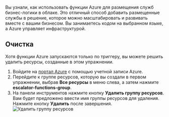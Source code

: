 Вы узнали, как использовать функции Azure для размещения служб бизнес-логики в облаке. Это отличный способ добавить размещенные службы в решение, которое можно масштабировать и развивать вместе с вашим бизнесом. Вы занимаетесь кодом на выбранном языке, а Azure управляет инфраструктурой.

## <a name="clean-up"></a>Очистка
Хотя функции Azure запускаются только по триггеру, вы можете решить удалить ресурсы, созданные в этом упражнении.

1. Войдите на [портал Azure](https://portal.azure.com) с помощью учетной записи Azure.
1. Перейдите к группе ресурсов, которую вы создали в первом упражнении, выбрав **Все ресурсы** в меню слева, а затем нажмите **escalator-functions-group**.
1. На панели инструментов нажмите кнопку **Удалить группу ресурсов**. Вам будет предложено ввести имя группы ресурсов для удаления. Нажмите кнопку **Удалить** после завершения.  
![Удалить группу ресурсов](../images/7-cleanup.png) 